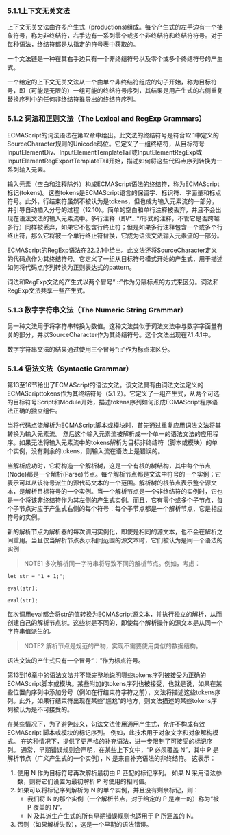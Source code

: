 ### 5.1.1上下文无关文法

上下文无关文法由许多产生式（productions)组成。每个产生式的左手边有一个抽象符号，称为非终结符，右手边有一系列零个或多个非终结符和终结符符号。对于每种语法，终结符都是从指定的符号表中获取的。

一个文法链是一种在其右手边只有一个非终结符号以及零个或多个终结符号的产生式。

一个给定的上下文无关文法从一个由单个非终结符组成的句子开始，称为目标符号，即（可能是无限的）一组可能的终结符号序列，其结果是用产生式的右侧重复替换序列中的任何非终结符推导出的终结符序列。

### 5.1.2 词法和正则文法（The Lexical and RegExp Grammars）

ECMAScript的词法语法在第12章中给出。此文法的终结符号是符合12.1中定义的SourceCharacter规则的Unicode码位。它定义了一组终结符，从目标符号InputElementDiv、InputElementTemplateTail或InputElementRegExp或InputElementRegExportTemplateTail开始，描述如何将这些代码点序列转换为一系列输入元素。

输入元素（空白和注释除外）构成ECMAScript语法的终结符，称为ECMAScript标记(tokens)。这些tokens是ECMAScript语言的保留字、标识符、字面量和标点符号。此外，行结束符虽然不被认为是tokens，但也成为输入元素流的一部分，并引导自动插入分号的过程（12.10）。简单的空白和单行注释被丢弃，并且不会出现在语法文法的输入元素流中。多行注释（即/\*…\*/形式的注释，不管它是否跨越多行）同样被丢弃，如果它不包含行终止符；但是如果多行注释包含一个或多个行终止符，那么它将被一个单行终止符替换，它成为语法文法输入元素流的一部分。

ECMAScript的RegExp语法在22.2.1中给出。此文法还将SourceCharacter定义的代码点作为其终结符号。它定义了一组从目标符号模式开始的产生式，用于描述如何将代码点序列转换为正则表达式的pattern。

词法和RegExp文法的产生式以两个冒号“ ::”作为分隔标点的方式来区分。词法和RegExp文法共享一些产生式。

### 5.1.3 数字字符串文法（The Numeric String Grammar）

另一种文法用于将字符串转换为数值。这种文法类似于词法文法中与数字字面量有关的部分，并以SourceCharacter作为其终结符号。这个文法出现在7.1.4.1中。

数字字符串文法的结果通过使用三个冒号“:::”作为标点来区分。

### 5.1.4 语法文法（Syntactic Grammar）

第13至16节给出了ECMAScript的语法文法。该文法具有由词法文法定义的ECMAScripttokens作为其终结符号（5.1.2）。它定义了一组产生式，从两个可选的目标符号Script和Module开始，描述tokens序列如何形成ECMAScript程序语法正确的独立组件。

当将代码点流解析为ECMAScript脚本或模块时，首先通过重复应用词法文法将其转换为输入元素流。 然后这个输入元素流被解析成一个单一的语法文法的应用程序。如果无法将输入元素流中的tokens解析为目标非终结符（脚本或模块）的单个实例，没有剩余的tokens，则输入流在语法上是错误的。

当解析成功时，它将构造一个解析树，这是一个有根的树结构，其中每个节点(Node)都是一个解析(Parse)节点。每个解析节点都是文法中符号的一个实例；它表示可以从该符号派生的源代码文本的一个范围。解析树的根节点表示整个源文本，是解析目标符号的一个实例。当一个解析节点是一个非终结符的实例时，它也是一个将该非终结符作为其左侧的产生式实例。而且，它有零个或多个子节点，每个子节点对应于产生式右侧的每个符号：每个子节点都是一个解析节点，它是相应符号的实例。

新的解析节点为解析器的每次调用实例化，即使是相同的源文本，也不会在解析之间重用。当且仅当解析节点表示相同范围的源文本时，它们被认为是同一个语法的实例

>NOTE1 多次解析同一字符串将导致不同的解析节点。例如，考虑：

    let str = "1 + 1;";

    eval(str);

    eval(str);

每次调用eval都会将str的值转换为ECMAScript源文本，并执行独立的解析，从而创建自己的解析节点树。这些树是不同的，即使每个解析操作的源文本是从同一个字符串值派生的。


>NOTE2 解析节点是规范的产物，实现不需要使用类似的数据结构。

语法文法的产生式只有一个冒号“：”作为标点符号。

第13到16章中的语法文法并不能完整地说明哪些tokens序列被接受为正确的ECMAScript脚本或模块。某些附加的tokens序列也被接受，也就是说，如果在某些位置向序列中添加分号（例如在行结束符字符之前），文法将描述这些tokens序列。此外，如果行结束符出现在某些“尴尬”的地方，则文法描述的某些tokens序列被认为是不可接受的。

在某些情况下，为了避免歧义，句法文法使用通用产生式，允许不构成有效 ECMAScript 脚本或模块的标记序列。 例如，此技术用于对象文字和对象解构模式。 在这种情况下，提供了更严格的补充语法，进一步限制了可接受的标记序列。 通常，早期错误规则会声明，在某些上下文中，“P 必须覆盖 N”，其中 P 是解析节点（广义产生式的一个实例），N 是来自补充语法的非终结符。 这表示：

1. 使用 N 作为目标符号再次解析最初由 P 匹配的标记序列。 如果 N 采用语法参数，则将它们设置为最初解析 P 时使用的相同值。
2. 如果可以将标记序列解析为 N 的单个实例，并且没有剩余标记，则：
    - 我们将 N 的那个实例（一个解析节点，对于给定的 P 是唯一的）称为“被 P 覆盖的 N”。
    - N 及其派生产生式的所有早期错误规则也适用于 P 所涵盖的 N。
3. 否则（如果解析失败），这是一个早期的语法错误。